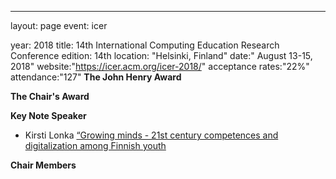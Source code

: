 ---
layout: page
event: icer

year: 2018
title: 14th International Computing Education Research Conference
edition: 14th
location: "Helsinki, Finland"
date:" August 13-15, 2018"
website:"https://icer.acm.org/icer-2018/"
acceptance rates:"22%"
attendance:"127"
**The John Henry Award**

**The Chair's Award**

**Key Note Speaker**
- Kirsti Lonka
[“Growing minds - 21st century competences and digitalization among Finnish youth](https://dl.acm.org/doi/10.1145/3230977.3230978)

**Chair Members**

